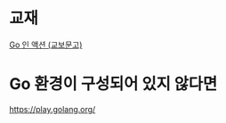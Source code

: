 # 교재 
[Go 인 액션 (교보문고)](http://www.kyobobook.co.kr/product/detailViewKor.laf?ejkGb=KOR&mallGb=KOR&barcode=9791185890531)
# Go 환경이 구성되어 있지 않다면
https://play.golang.org/

